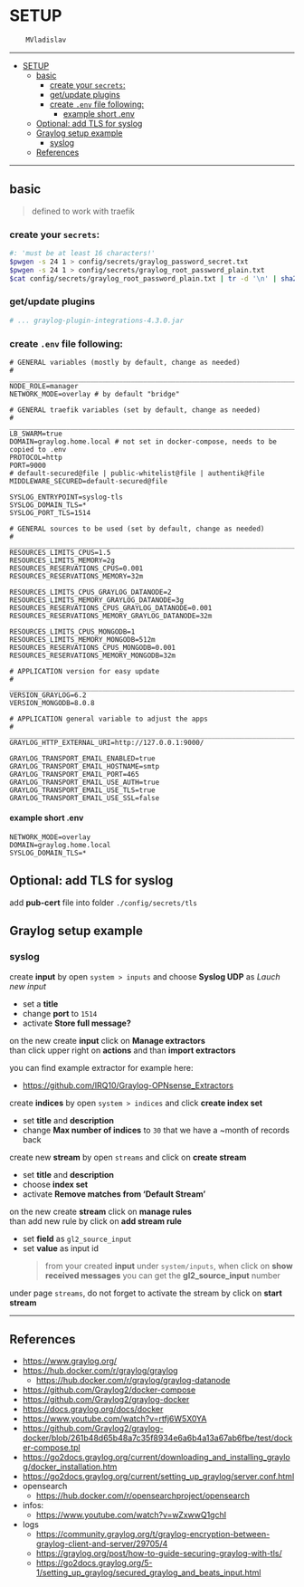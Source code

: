 # SETUP

```sh
    MVladislav
```

---

- [SETUP](#setup)
  - [basic](#basic)
    - [create your `secrets`:](#create-your-secrets)
    - [get/update plugins](#getupdate-plugins)
    - [create `.env` file following:](#create-env-file-following)
      - [example short .env](#example-short-env)
  - [Optional: add TLS for syslog](#optional-add-tls-for-syslog)
  - [Graylog setup example](#graylog-setup-example)
    - [syslog](#syslog)
  - [References](#references)

---

## basic

> defined to work with traefik

### create your `secrets`:

```sh
#: 'must be at least 16 characters!'
$pwgen -s 24 1 > config/secrets/graylog_password_secret.txt
$pwgen -s 24 1 > config/secrets/graylog_root_password_plain.txt
$cat config/secrets/graylog_root_password_plain.txt | tr -d '\n' | sha256sum | awk '{ print $1 }' > config/secrets/graylog_root_password_sha2.txt
```

### get/update plugins

```sh
# ... graylog-plugin-integrations-4.3.0.jar
```

### create `.env` file following:

```env
# GENERAL variables (mostly by default, change as needed)
# ______________________________________________________________________________
NODE_ROLE=manager
NETWORK_MODE=overlay # by default "bridge"

# GENERAL traefik variables (set by default, change as needed)
# ______________________________________________________________________________
LB_SWARM=true
DOMAIN=graylog.home.local # not set in docker-compose, needs to be copied to .env
PROTOCOL=http
PORT=9000
# default-secured@file | public-whitelist@file | authentik@file
MIDDLEWARE_SECURED=default-secured@file

SYSLOG_ENTRYPOINT=syslog-tls
SYSLOG_DOMAIN_TLS=*
SYSLOG_PORT_TLS=1514

# GENERAL sources to be used (set by default, change as needed)
# ______________________________________________________________________________
RESOURCES_LIMITS_CPUS=1.5
RESOURCES_LIMITS_MEMORY=2g
RESOURCES_RESERVATIONS_CPUS=0.001
RESOURCES_RESERVATIONS_MEMORY=32m

RESOURCES_LIMITS_CPUS_GRAYLOG_DATANODE=2
RESOURCES_LIMITS_MEMORY_GRAYLOG_DATANODE=3g
RESOURCES_RESERVATIONS_CPUS_GRAYLOG_DATANODE=0.001
RESOURCES_RESERVATIONS_MEMORY_GRAYLOG_DATANODE=32m

RESOURCES_LIMITS_CPUS_MONGODB=1
RESOURCES_LIMITS_MEMORY_MONGODB=512m
RESOURCES_RESERVATIONS_CPUS_MONGODB=0.001
RESOURCES_RESERVATIONS_MEMORY_MONGODB=32m

# APPLICATION version for easy update
# ______________________________________________________________________________
VERSION_GRAYLOG=6.2
VERSION_MONGODB=8.0.8

# APPLICATION general variable to adjust the apps
# ______________________________________________________________________________
GRAYLOG_HTTP_EXTERNAL_URI=http://127.0.0.1:9000/

GRAYLOG_TRANSPORT_EMAIL_ENABLED=true
GRAYLOG_TRANSPORT_EMAIL_HOSTNAME=smtp
GRAYLOG_TRANSPORT_EMAIL_PORT=465
GRAYLOG_TRANSPORT_EMAIL_USE_AUTH=true
GRAYLOG_TRANSPORT_EMAIL_USE_TLS=true
GRAYLOG_TRANSPORT_EMAIL_USE_SSL=false
```

#### example short .env

```env
NETWORK_MODE=overlay
DOMAIN=graylog.home.local
SYSLOG_DOMAIN_TLS=*
```

## Optional: add TLS for syslog

add **pub-cert** file into folder `./config/secrets/tls`

## Graylog setup example

### syslog

create **input** by open `system > inputs` and choose **Syslog UDP** as _Lauch new input_

- set a **title**
- change **port** to `1514`
- activate **Store full message?**

on the new create **input** click on **Manage extractors** \
than click upper right on **actions** and than **import extractors**

you can find example extractor for example here:

- <https://github.com/IRQ10/Graylog-OPNsense_Extractors>

create **indices** by open `system > indices` and click **create index set**

- set **title** and **description**
- change **Max number of indices** to `30` that we have a ~month of records back

create new **stream** by open `streams` and click on **create stream**

- set **title** and **description**
- choose **index set**
- activate **Remove matches from ‘Default Stream’**

on the new create **stream** click on **manage rules** \
than add new rule by click on **add stream rule**

- set **field** as `gl2_source_input`
- set **value** as input id
  > from your created **input** under `system/inputs`, when click on **show received messages** you can get the **gl2_source_input** number

under page `streams`, do not forget to activate the stream by click on **start stream**

---

## References

- <https://www.graylog.org/>
- <https://hub.docker.com/r/graylog/graylog>
  - <https://hub.docker.com/r/graylog/graylog-datanode>
- <https://github.com/Graylog2/docker-compose>
- <https://github.com/Graylog2/graylog-docker>
- <https://docs.graylog.org/docs/docker>
- <https://www.youtube.com/watch?v=rtfj6W5X0YA>
- <https://github.com/Graylog2/graylog-docker/blob/261b48d65b48a7c35f8934e6a6b4a13a67ab6fbe/test/docker-compose.tpl>
- <https://go2docs.graylog.org/current/downloading_and_installing_graylog/docker_installation.htm>
- <https://go2docs.graylog.org/current/setting_up_graylog/server.conf.html>
- opensearch
  - <https://hub.docker.com/r/opensearchproject/opensearch>
- infos:
  - <https://www.youtube.com/watch?v=wZxwwQ1gchI>
- logs
  - <https://community.graylog.org/t/graylog-encryption-between-graylog-client-and-server/29705/4>
  - <https://graylog.org/post/how-to-guide-securing-graylog-with-tls/>
  - <https://go2docs.graylog.org/5-1/setting_up_graylog/secured_graylog_and_beats_input.html>
